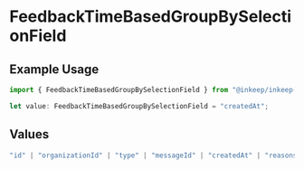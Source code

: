 # FeedbackTimeBasedGroupBySelectionField

## Example Usage

```typescript
import { FeedbackTimeBasedGroupBySelectionField } from "@inkeep/inkeep-analytics/models/components";

let value: FeedbackTimeBasedGroupBySelectionField = "createdAt";
```

## Values

```typescript
"id" | "organizationId" | "type" | "messageId" | "createdAt" | "reasons" | "properties" | "userProperties" | "conversationId" | "projectId" | "integrationId"
```